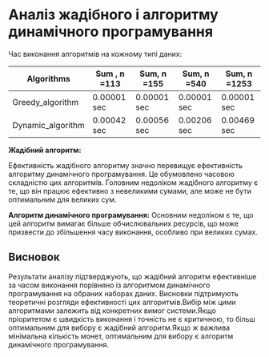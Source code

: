 # Аналіз жадібного і алгоритму динамічного програмування

Час виконання алгоритмів на кожному типі даних:

| Algorithms           | Sum , n =113           | Sum, n =155            | Sum, n =540          | Sum, n =1253        |
| -------------------- | ---------------------- | ---------------------  | ---------------------| --------------------|
| Greedy_algorithm   | 0.00001 sec            | 0.00001 sec            | 0.00001 sec          |  0.00001 sec        |
| Dynamic_algorithm   | 0.00042 sec            | 0.00056 sec            | 0.00206 sec          |  0.00469 sec        |



**Жадібний алгоритм:**

Ефективність жадібного алгоритму значно перевищує ефективність алгоритму динамічного програмування. Це обумовлено часовою складністю цих алгоритмів. Головним недоліком жадібного алгоритму є те, що  він працює ефективно з невеликими сумами, але може не бути оптимальним для великих сум.

**Алгоритм динамічного програмування:**
Основним недоліком є те, що цей алгоритм вимагає більше обчислювальних ресурсів, що може призвести до збільшення часу виконання, особливо при великих сумах.

## Висновок
Результати аналізу підтверджують, що жадібний алгоритм ефективніше за часом виконання порівняно із алгоритмом динамічного програмування на обраних наборах даних. Висновки підтримують теоретичні розгляди ефективності цих алгоритмів.Вибір між цими алгоритмами залежить від конкретних вимог системи.Якщо пріоритетом є швидкість виконання і точність не є критичною, то більш оптимальним для вибору є жадібний алгоритм.Якщо ж важлива мінімальна кількість монет, оптимальним для вибору є алгоритм динамічного програмування.
